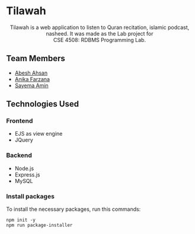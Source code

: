 # Tilawah

<p align = "center"> 
Tilawah is a web application to listen to Quran recitation, islamic podcast, nasheed.
It was made as the Lab project for <br> CSE 4508: RDBMS Programming Lab.
</p>

## Team Members

- [Abesh Ahsan](https://github.com/abeshahsan)
- [Anika Farzana](https://github.com/Ani445)
- [Sayema Amin](https://github.com/SayemaSaj)

## Technologies Used

### Frontend

- EJS as view engine
- JQuery

### Backend

- Node.js
- Express.js
- MySQL


### Install packages
To install the necessary packages, run this commands:
```
npm init -y
npm run package-installer
```
